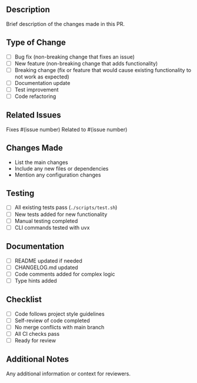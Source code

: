 ## Description

Brief description of the changes made in this PR.

## Type of Change

- [ ] Bug fix (non-breaking change that fixes an issue)
- [ ] New feature (non-breaking change that adds functionality)
- [ ] Breaking change (fix or feature that would cause existing functionality to not work as expected)
- [ ] Documentation update
- [ ] Test improvement
- [ ] Code refactoring

## Related Issues

Fixes #(issue number)
Related to #(issue number)

## Changes Made

- List the main changes
- Include any new files or dependencies
- Mention any configuration changes

## Testing

- [ ] All existing tests pass (`./scripts/test.sh`)
- [ ] New tests added for new functionality
- [ ] Manual testing completed
- [ ] CLI commands tested with uvx

## Documentation

- [ ] README updated if needed
- [ ] CHANGELOG.md updated
- [ ] Code comments added for complex logic
- [ ] Type hints added

## Checklist

- [ ] Code follows project style guidelines
- [ ] Self-review of code completed
- [ ] No merge conflicts with main branch
- [ ] All CI checks pass
- [ ] Ready for review

## Additional Notes

Any additional information or context for reviewers.